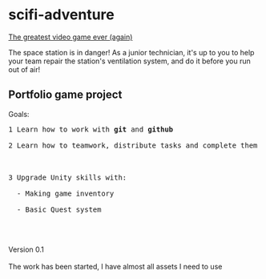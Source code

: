 # scifi-adventure
<a href ="https://frag112.itch.io/very-game?secret=VegzBVemosdouneDRVm6ubJNs0">The greatest video game ever (again)</a><br>
<p>The space station is in danger! As a junior technician, it's up to you to help your team repair the station's ventilation system, and do it before you run out of air!</p>

<h2>Portfolio game project</h2>
Goals:
<pre>
1 Learn how to work with <b>git</b> and <b>github</b><br>
2 Learn how to teamwork, distribute tasks and complete them before deadlines<br>
<br>
3 Upgrade Unity skills with:<br>
  - Making game inventory<br>
  - Basic Quest system<br>
  </pre>
  <br>
  Version 0.1<br>
  <br>
  The work has been started, I have almost all assets I need to use
